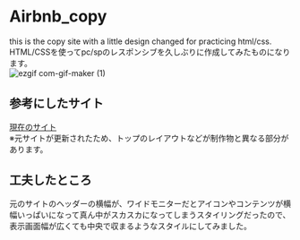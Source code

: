 # Airbnb_copy
this is the copy site with a little design changed for practicing html/css.  
HTML/CSSを使ってpc/spのレスポンシブを久しぶりに作成してみたものになります。  
![ezgif com-gif-maker (1)](https://user-images.githubusercontent.com/35441214/102364879-4cee6d80-3ffa-11eb-9b9c-5a8aaa263904.gif)

## 参考にしたサイト
[現在のサイト](https://www.airbnb.jp/host/homes)  
※元サイトが更新されたため、トップのレイアウトなどが制作物と異なる部分があります。

## 工夫したところ
元のサイトのヘッダーの横幅が、ワイドモニターだとアイコンやコンテンツが横幅いっぱいになって真ん中がスカスカになってしまうスタイリングだったので、  
表示画面幅が広くても中央で収まるようなスタイルにしてみました。
